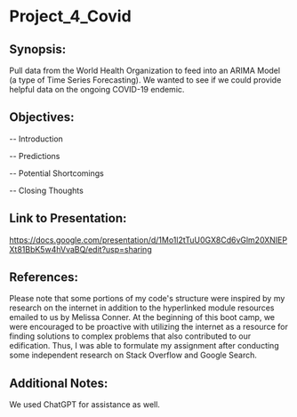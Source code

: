 # Project_4_Covid

Synopsis:
-
Pull data from the World Health Organization to feed into an ARIMA Model (a type of Time Series Forecasting). We wanted to see if we could provide helpful data on the ongoing COVID-19 endemic.


Objectives:
-
-- Introduction

-- Predictions

-- Potential Shortcomings

-- Closing Thoughts



Link to Presentation: 
-
https://docs.google.com/presentation/d/1Mo1l2tTuU0GX8Cd6vGlm20XNIEPXt81BbK5w4hVvaBQ/edit?usp=sharing

References: 
-
Please note that some portions of my code's structure were inspired by my research on the internet in addition to the hyperlinked module resources emailed to us by Melissa Conner. At the beginning of this boot camp, we were encouraged to be proactive with utilizing the internet as a resource for finding solutions to complex problems that also contributed to our edification. Thus, I was able to formulate my assignment after conducting some independent research on Stack Overflow and Google Search.

Additional Notes: 
-
We used ChatGPT for assistance as well.
